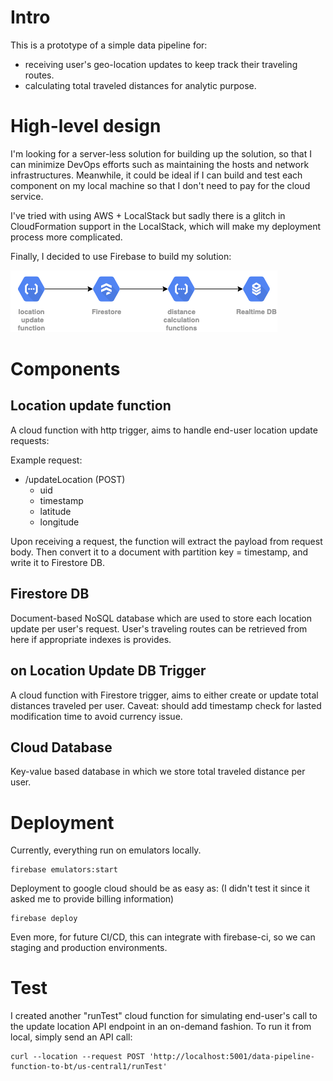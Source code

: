 # Intro
This is a prototype of a simple data pipeline for:
* receiving user's geo-location updates to keep track their traveling routes.
* calculating total traveled distances for analytic purpose.

# High-level design
I'm looking for a server-less solution for building up the solution, so that I can minimize DevOps efforts such as 
maintaining the hosts and network infrastructures. Meanwhile, it could be ideal if I can build and test each component
on my local machine so that I don't need to pay for the cloud service. 

I've tried with using AWS + LocalStack but sadly
there is a glitch in CloudFormation support in the LocalStack, which will make my deployment process more complicated. 

Finally, I decided to use Firebase to build my solution:

![Test Image 1](/demo-firebase.png)


# Components
## Location update function
A cloud function with http trigger, aims to handle end-user location update requests:

Example request:
* /updateLocation (POST)
    * uid
    * timestamp
    * latitude
    * longitude
    
Upon receiving a request, the function will extract the payload from request body. Then convert it to a document with 
partition key = timestamp, and write it to Firestore DB.

## Firestore DB
Document-based NoSQL database which are used to store each location update per user's request. User's traveling routes
can be retrieved from here if appropriate indexes is provides.

## on Location Update DB Trigger
A cloud function with Firestore trigger, aims to either create or update total distances traveled per user.
Caveat: should add timestamp check for lasted modification time to avoid currency issue.

## Cloud Database
Key-value based database in which we store total traveled distance per user.

# Deployment
Currently, everything run on emulators locally. 
```
firebase emulators:start
```
Deployment to google cloud should be as easy as: (I didn't test it since it asked me to provide billing information)
```
firebase deploy
```
Even more, for future CI/CD, this can integrate with firebase-ci, so we can staging and production environments.

# Test
I created another "runTest" cloud function for simulating end-user's call to the update location API endpoint in an 
on-demand fashion. To run it from local, simply send an API call:
```
curl --location --request POST 'http://localhost:5001/data-pipeline-function-to-bt/us-central1/runTest'
```

